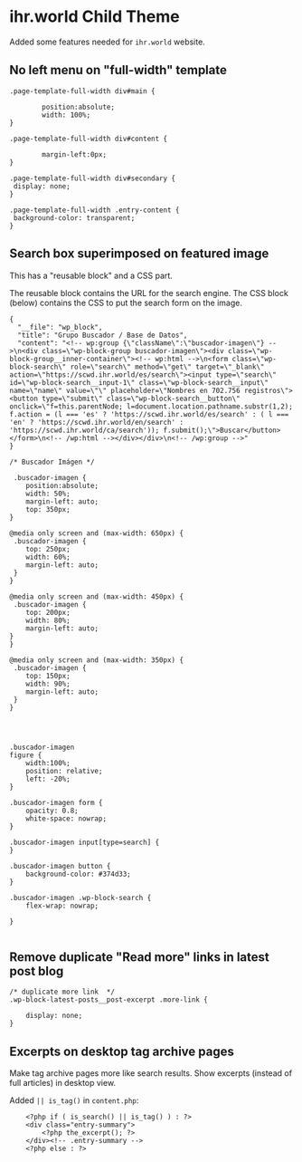 # ihr.world Child Theme

Added some features needed for `ihr.world` website.



## No left menu on "full-width" template

```
.page-template-full-width div#main {
        
        position:absolute;
        width: 100%;
}

.page-template-full-width div#content {

        margin-left:0px;
}

.page-template-full-width div#secondary {
 display: none;
}

.page-template-full-width .entry-content {
 background-color: transparent;
}
```


## Search box superimposed on featured image

This has a "reusable block" and a CSS part.


The reusable block contains the URL for the search engine. The CSS block (below) contains the CSS to put the search form on the image. 

```
{
  "__file": "wp_block",
  "title": "Grupo Buscador / Base de Datos",
  "content": "<!-- wp:group {\"className\":\"buscador-imagen\"} -->\n<div class=\"wp-block-group buscador-imagen\"><div class=\"wp-block-group__inner-container\"><!-- wp:html -->\n<form class=\"wp-block-search\" role=\"search\" method=\"get\" target=\"_blank\" action=\"https://scwd.ihr.world/es/search\"><input type=\"search\" id=\"wp-block-search__input-1\" class=\"wp-block-search__input\" name=\"name\" value=\"\" placeholder=\"Nombres en 702.756 registros\"><button type=\"submit\" class=\"wp-block-search__button\" onclick=\"f=this.parentNode; l=document.location.pathname.substr(1,2); f.action = (l === 'es' ? 'https://scwd.ihr.world/es/search' : ( l === 'en' ? 'https://scwd.ihr.world/en/search' : 'https://scwd.ihr.world/ca/search')); f.submit();\">Buscar</button></form>\n<!-- /wp:html --></div></div>\n<!-- /wp:group -->"
}

```


```
/* Buscador Imágen */

 .buscador-imagen {
	position:absolute;
	width: 50%;
	margin-left: auto;
	top: 350px;
}

@media only screen and (max-width: 650px) {
 .buscador-imagen {
	top: 250px;
	width: 60%;
	margin-left: auto;
 }
}

@media only screen and (max-width: 450px) {
 .buscador-imagen {
	top: 200px;
	width: 80%;
	margin-left: auto;
}
}

@media only screen and (max-width: 350px) {
 .buscador-imagen {
	top: 150px;
	width: 90%;
	margin-left: auto;
 }
}




.buscador-imagen
figure {
	width:100%;
	position: relative;
	left: -20%;
}

.buscador-imagen form {
	opacity: 0.8;
	white-space: nowrap;
}

.buscador-imagen input[type=search] {
}

.buscador-imagen button {
	background-color: #374d33;
}

.buscador-imagen .wp-block-search {
	flex-wrap: nowrap;
	
}


```


## Remove duplicate "Read more" links in latest post blog

```
/* duplicate more link  */
.wp-block-latest-posts__post-excerpt .more-link {
	
	display: none;
}
```


## Excerpts on desktop tag archive pages

Make tag archive pages more like search results. 
Show excerpts (instead of full articles) in desktop view.

Added `|| is_tag()`  in `content.php`:

``` 
	<?php if ( is_search() || is_tag() ) : ?>
	<div class="entry-summary">
		<?php the_excerpt(); ?>
	</div><!-- .entry-summary -->
	<?php else : ?>
```
